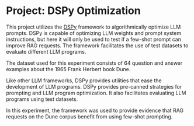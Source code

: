# Project: DSPy Optimization

This project utilizes the [DSPy](https://github.com/stanfordnlp/dspy) framework to algorithmically optimize LLM prompts. DSPy is capable of optimizing LLM weights and prompt system instructions, but here it will only be used to test if a few-shot prompt can improve RAG requests. The framework facilitates the use of test datasets to evaluate different LLM programs.    

The dataset used for this experiment consists of 64 question and answer examples about the 1965 Frank Herbert book Dune.

Like other LLM frameworks, DSPy provides utilities that ease the development of LLM programs. DSPy provides pre-canned strategies for prompting and LLM program optimization. It also facilitates evaluating LLM programs using test datasets.

In this experiment, the framework was used to provide evidence that RAG requests on the Dune corpus benefit from using few-shot prompting.



